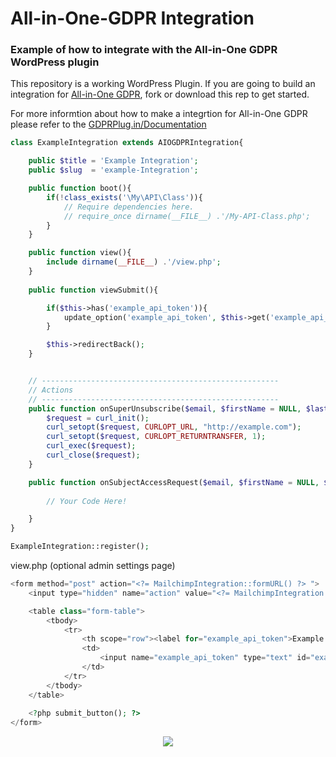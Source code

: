 # All-in-One-GDPR Integration
### Example of how to integrate with the All-in-One GDPR WordPress plugin

This repository is a working WordPress Plugin. If you are going to build an integration for [All-in-One GDPR](https://gdprplug.in/), fork or download this rep to get started.

For more informtion about how to make a integrtion for All-in-One GDPR please refer to the [GDPRPlug.in/Documentation](https://gdprplug.in/documentation)


```php
class ExampleIntegration extends AIOGDPRIntegration{

	public $title = 'Example Integration';
	public $slug  = 'example-Integration';

	public function boot(){
		if(!class_exists('\My\API\Class')){
			// Require dependencies here.
			// require_once dirname(__FILE__) .'/My-API-Class.php';
		}
	}

	public function view(){
		include dirname(__FILE__) .'/view.php';
	}
	
	public function viewSubmit(){

		if($this->has('example_api_token')){
			update_option('example_api_token', $this->get('example_api_token'));
		}

		$this->redirectBack();
	}


	// -----------------------------------------------------
	// Actions
	// -----------------------------------------------------
	public function onSuperUnsubscribe($email, $firstName = NULL, $lastName = NULL, $user = NULL){
		$request = curl_init(); 
		curl_setopt($request, CURLOPT_URL, "http://example.com"); 
		curl_setopt($request, CURLOPT_RETURNTRANSFER, 1); 
		curl_exec($request); 
		curl_close($request);
	}

	public function onSubjectAccessRequest($email, $firstName = NULL, $lastName = NULL, $user = NULL){
		
		// Your Code Here!

	}
}

ExampleIntegration::register();
```

view.php (optional admin settings page)
```php
<form method="post" action="<?= MailchimpIntegration::formURL() ?> ">
	<input type="hidden" name="action" value="<?= MailchimpIntegration::action() ?>">

	<table class="form-table">
		<tbody>	
			<tr>
				<th scope="row"><label for="example_api_token">Example </label></th>
				<td>
					<input name="example_api_token" type="text" id="example_api_token" aria-describedby="admin-email-description" value="<?= get_option('example_api_token') ?>" class="regular-text ltr">
				</td>
			</tr>
		</tbody>
	</table>
	
	<?php submit_button(); ?>
</form>
```


<p align="center"><img src="https://GDPRPlug.in/static/example-integration.png"></p>
